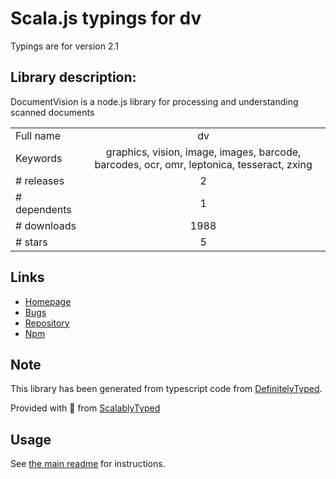 
# Scala.js typings for dv

Typings are for version 2.1

## Library description:
DocumentVision is a node.js library for processing and understanding scanned documents

|                    |                 |
| ------------------ | :-------------: |
| Full name          | dv |
| Keywords           | graphics, vision, image, images, barcode, barcodes, ocr, omr, leptonica, tesseract, zxing |
| # releases         | 2 |
| # dependents       | 1 |
| # downloads        | 1988 |
| # stars            | 5 |

## Links
- [Homepage](https://github.com/creatale/node-dv)
- [Bugs](https://github.com/creatale/node-dv/issues)
- [Repository](https://github.com/creatale/node-dv)
- [Npm](https://www.npmjs.com/package/dv)
    


## Note
This library has been generated from typescript code from [DefinitelyTyped](https://definitelytyped.org).

Provided with :purple_heart: from [ScalablyTyped](https://github.com/oyvindberg/ScalablyTyped)

## Usage
See [the main readme](../../readme.md) for instructions.


